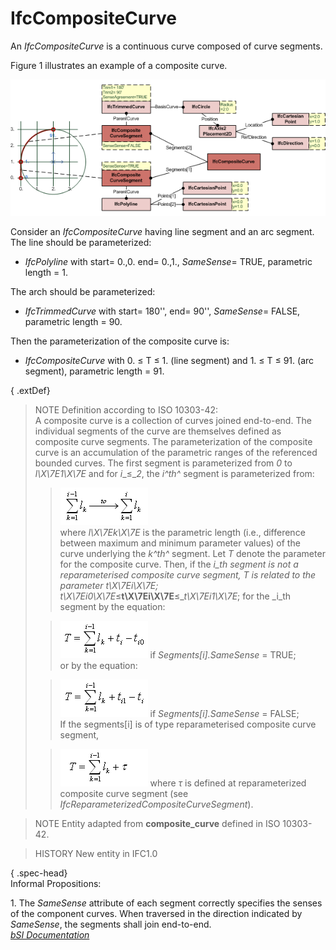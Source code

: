 IfcCompositeCurve
=================
An _IfcCompositeCurve_ is a continuous curve composed of curve segments.  
  
Figure 1 illustrates an example of a composite curve.  
  
!["formula"](../figures/ifccompositecurve.png "Figure 1 -- Composite curve")  
  
Consider an _IfcCompositeCurve_ having line segment and an arc segment. The
line should be parameterized:  
  
* _IfcPolyline_ with start= 0.,0. end= 0.,1., _SameSense_= TRUE, parametric length = 1.  
  
The arch should be parameterized:  
  
* _IfcTrimmedCurve_ with start= 180'', end= 90'', _SameSense_= FALSE, parametric length = 90.  
  
Then the parameterization of the composite curve is:  
  
* _IfcCompositeCurve_ with 0. ≤ T ≤ 1\. (line segment) and 1. ≤ T ≤ 91\. (arc segment), parametric length = 91.  
  
  
  
{ .extDef}  
> NOTE Definition according to ISO 10303-42:  
> A composite curve is a collection of curves joined end-to-end. The
> individual segments of the curve are themselves defined as composite curve
> segments. The parameterization of the composite curve is an accumulation of
> the parametric ranges of the referenced bounded curves. The first segment is
> parameterized from _0_ to _l\X\7E1\X\7E_ and for _i__≤__2_, the _i^th^_
> segment is parameterized from:  
>  
>> ![formula](../figures/ifccompositecurve-math1.gif)  
> where _l\X\7Ek\X\7E_ is the parametric length (i.e., difference between
> maximum and minimum parameter values) of the curve underlying the _k^th^_
> segment. Let _T_ denote the parameter for the composite curve. Then, if the
> _i_th segment is not a reparameterised composite curve segment, _T_ is
> related to the parameter _t\X\7Ei\X\7E_;
> _t\X\7Ei0\X\7E__≤__t\X\7Ei\X\7E__≤__t\X\7Ei1\X\7E_; for the _i_th segment by
> the equation:  
>  
>> ![formula](../figures/ifccompositecurve-math2.gif) if
_Segments[i].SameSense_ = TRUE;  
> or by the equation:  
>  
>> ![formula](../figures/ifccompositecurve-math3.gif) if
_Segments[i].SameSense_ = FALSE;  
> If the segments[i] is of type reparameterised composite curve segment,  
>  
>> ![formula](../figures/ifccompositecurve-math4.gif) where _τ_ is defined at
reparameterized composite curve segment (see
_IfcReparameterizedCompositeCurveSegment_).  
  
  
>  
> NOTE  Entity adapted from **composite_curve** defined in ISO 10303-42.  
  
> HISTORY  New entity in IFC1.0  
  
{ .spec-head}  
Informal Propositions:  
  
1\. The _SameSense_ attribute of each segment correctly specifies the senses
of the component curves. When traversed in the direction indicated by
_SameSense_, the segments shall join end-to-end.  
[ _bSI
Documentation_](https://standards.buildingsmart.org/IFC/DEV/IFC4_2/FINAL/HTML/schema/ifcgeometryresource/lexical/ifccompositecurve.htm)


